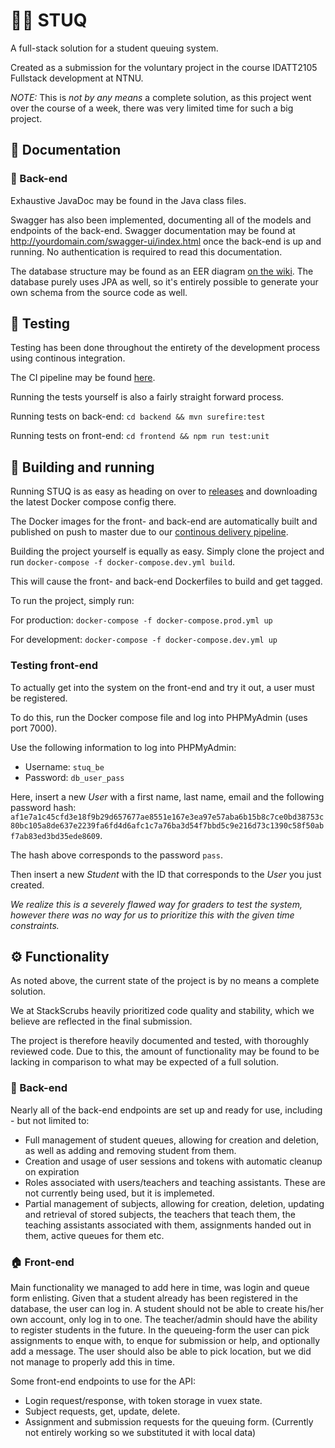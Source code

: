 # 🙋‍♂️ STUQ
A full-stack solution for a student queuing system.

Created as a submission for the voluntary project in the course IDATT2105 Fullstack development at NTNU.

*NOTE:* This is *not by any means* a complete solution, as this project went over the course of a week, there was very limited time for such a big project.

## 📝 Documentation

### 💾 Back-end
Exhaustive JavaDoc may be found in the Java class files.

Swagger has also been implemented, documenting all of the models and endpoints of the back-end.
Swagger documentation may be found at http://yourdomain.com/swagger-ui/index.html once the back-end is up and running.
No authentication is required to read this documentation.

The database structure may be found as an EER diagram [on the wiki](https://github.com/StackScrubs/stuq/wiki/Database-EER).
The database purely uses JPA as well, so it's entirely possible to generate your own schema from the source code as well.

## 🔎 Testing
Testing has been done throughout the entirety of the development process using continous integration.

The CI pipeline may be found [here](https://github.com/StackScrubs/stuq/actions/workflows/ci.yml).

Running the tests yourself is also a fairly straight forward process.

Running tests on back-end: `cd backend && mvn surefire:test`

Running tests on front-end: `cd frontend && npm run test:unit`

## 🔨 Building and running
Running STUQ is as easy as heading on over to [releases](https://github.com/StackScrubs/stuq/releases) and downloading the latest Docker compose config there.

The Docker images for the front- and back-end are automatically built and published on push to master due to our [continous delivery pipeline](https://github.com/StackScrubs/stuq/actions/workflows/cd.yml).

Building the project yourself is equally as easy. Simply clone the project and run `docker-compose -f docker-compose.dev.yml build`.

This will cause the front- and back-end Dockerfiles to build and get tagged.

To run the project, simply run:

For production: `docker-compose -f docker-compose.prod.yml up`

For development: `docker-compose -f docker-compose.dev.yml up`

### Testing front-end
To actually get into the system on the front-end and try it out, a user must be registered.

To do this, run the Docker compose file and log into PHPMyAdmin (uses port 7000).

Use the following information to log into PHPMyAdmin:
- Username: `stuq_be`
- Password: `db_user_pass`

Here, insert a new *User* with a first name, last name, email and the following password hash: `af1e7a1c45cfd3e18f9b29d657677ae8551e167e3ea97e57aba6b15b8c7ce0bd38753c80bc105a8de637e2239fa6fd4d6afc1c7a76ba3d54f7bbd5c9e216d73c1390c58f50abf7ab83ed3bd35ede8609`.

The hash above corresponds to the password `pass`.

Then insert a new *Student* with the ID that corresponds to the *User* you just created.

*We realize this is a severely flawed way for graders to test the system, however there was no way for us to prioritize this with the given time constraints.*

## ⚙️ Functionality
As noted above, the current state of the project is by no means a complete solution.

We at StackScrubs heavily prioritized code quality and stability, which we believe are reflected in the final submission.

The project is therefore heavily documented and tested, with thoroughly reviewed code. Due to this, the amount of functionality may be found to be lacking in comparison to what may be expected of a full solution.

### 💾 Back-end
Nearly all of the back-end endpoints are set up and ready for use, including - but not limited to:
- Full management of student queues, allowing for creation and deletion, as well as adding and removing student from them.
- Creation and usage of user sessions and tokens with automatic cleanup on expiration
- Roles associated with users/teachers and teaching assistants. These are not currently being used, but it is implemeted.
- Partial management of subjects, allowing for creation, deletion, updating and retrieval of stored subjects, the teachers that teach them, the teaching assistants associated with them, assignments handed out in them, active queues for them etc.

### 🏠 Front-end
Main functionality we managed to add here in time, was login and queue form enlisting. Given that a student already has been registered in the database, the user can log in. A student should not be able to create his/her own account, only log in to one. The teacher/admin should have the ability to register students in the future.
In the queueing-form the user can pick assignments to enque with, to enque for submission or help, and optionally add a message. The user should also be able to pick location, but we did not manage to properly add this in time.

Some front-end endpoints to use for the API: 
- Login request/response, with token storage in vuex state.
- Subject requests, get, update, delete.
- Assignment and submission requests for the queuing form. (Currently not entirely working so we substituted it with local data)
